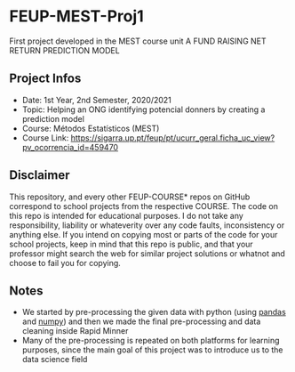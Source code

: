 # FEUP-MEST-Proj1

First project developed in the MEST course unit A FUND RAISING NET RETURN PREDICTION MODEL

## Project Infos

- Date: 1st Year, 2nd Semester, 2020/2021
- Topic: Helping an ONG identifying potencial donners by creating a prediction model
- Course: Métodos Estatísticos (MEST)
- Course Link: https://sigarra.up.pt/feup/pt/ucurr_geral.ficha_uc_view?pv_ocorrencia_id=459470

## Disclaimer

This repository, and every other FEUP-COURSE* repos on GitHub correspond to school projects from the respective COURSE. The code on this repo is intended for educational purposes. I do not take any responsibility, liability or whateverity over any code faults, inconsistency or anything else. If you intend on copying most or parts of the code for your school projects, keep in mind that this repo is public, and that your professor might search the web for similar project solutions or whatnot and choose to fail you for copying.

## Notes

- We started by pre-processing the given data with python (using [pandas](https://pandas.pydata.org/) and [numpy](https://numpy.org/)) and then we made the final pre-processing and data cleaning inside Rapid Minner
- Many of the pre-processing is repeated on both platforms for learning purposes, since the main goal of this project was to introduce us to the data science field 
